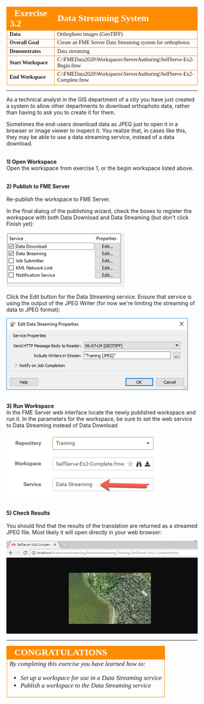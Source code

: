 <!--Instructor Notes-->

<!--Exercise Section-->


<table style="border-spacing: 0px;border-collapse: collapse;font-family:serif">
<tr>
<td width=25% style="vertical-align:middle;background-color:darkorange;border: 2px solid darkorange">
<i class="fa fa-cogs fa-lg fa-pull-left fa-fw" style="color:white;padding-right: 12px;vertical-align:text-top"></i>
<span style="color:white;font-size:x-large;font-weight: bold">Exercise 3.2</span>
</td>
<td style="border: 2px solid darkorange;background-color:darkorange;color:white">
<span style="color:white;font-size:x-large;font-weight: bold">Data Streaming System</span>
</td>
</tr>

<tr>
<td style="border: 1px solid darkorange; font-weight: bold">Data</td>
<td style="border: 1px solid darkorange">Orthophoto images (GeoTIFF)</td>
</tr>

<tr>
<td style="border: 1px solid darkorange; font-weight: bold">Overall Goal</td>
<td style="border: 1px solid darkorange">Create an FME Server Data Streaming system for orthophotos</td>
</tr>

<tr>
<td style="border: 1px solid darkorange; font-weight: bold">Demonstrates</td>
<td style="border: 1px solid darkorange">Data streaming</td>
</tr>

<tr>
<td style="border: 1px solid darkorange; font-weight: bold">Start Workspace</td>
<td style="border: 1px solid darkorange">C:\FMEData2020\Workspaces\ServerAuthoring\SelfServe-Ex2-Begin.fmw</td>
</tr>

<tr>
<td style="border: 1px solid darkorange; font-weight: bold">End Workspace</td>
<td style="border: 1px solid darkorange">C:\FMEData2020\Workspaces\ServerAuthoring\SelfServe-Ex2-Complete.fmw</td>
</tr>

</table>

---

As a technical analyst in the GIS department of a city you have just created a system to allow other departments to download orthophoto data, rather than having to ask you to create it for them.

Sometimes the end-users download data as JPEG just to open it in a browser or image viewer to inspect it. You realize that, in cases like this, they may be able to use a data streaming service, instead of a data download.


<br>**1) Open Workspace**
<br>Open the workspace from exercise 1, or the begin workspace listed above.

<br>**2) Publish to FME Server**  
<br> Re-publish the workspace to FME Server.

In the final dialog of the publishing wizard, check the boxes to register the workspace with both Data Download and Data Streaming (but don't click Finish yet):  

![](./Images/Img3.205.Ex2.PublishToStreamService.png)  

Click the Edit button for the Data Streaming service. Ensure that service is using the output of the JPEG Writer (for now we're limiting the streaming of data to JPEG format):

![](./Images/Img3.206.Ex2.StreamingParameters.png)

<br>**3) Run Workspace**
<br>In the FME Server web interface locate the newly published workspace and run it. In the parameters for the workspace, be sure to set the web service to Data Streaming instead of Data Download

![](./Images/Img3.207.Ex2.SelectStreamingService.png)


<br>**5) Check Results**  
<br>You should find that the results of the translation are returned as a streamed JPEG file. Most likely it will open directly in your web browser:

![](./Images/Img3.210.Ex2.JPEGOpenedInBrowser.png)

---

<!--Exercise Congratulations Section-->

<table style="border-spacing: 0px">
<tr>
<td style="vertical-align:middle;background-color:darkorange;border: 2px solid darkorange">
<i class="fa fa-thumbs-o-up fa-lg fa-pull-left fa-fw" style="color:white;padding-right: 12px;vertical-align:text-top"></i>
<span style="color:white;font-size:x-large;font-weight: bold;font-family:serif">CONGRATULATIONS</span>
</td>
</tr>

<tr>
<td style="border: 1px solid darkorange">
<span style="font-family:serif; font-style:italic; font-size:larger">
By completing this exercise you have learned how to:
<br>
<ul><li>Set up a workspace for use in a Data Streaming service</li>
<li>Publish a workspace to the Data Streaming service</li></ul>
</span>
</td>
</tr>
</table>   
